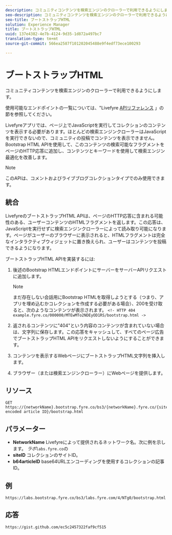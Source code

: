 ```yaml
---
description: コミュニティコンテンツを検索エンジンのクローラーで利用できるようにします。
seo-description: コミュニティコンテンツを検索エンジンのクローラーで利用できるようにします。
seo-title: ブートストラップHTML
solution: Experience Manager
title: ブートストラップHTML
uuid: 137e4382-4e7b-4124-9d35-1d872a497bc7
translation-type: tm+mt
source-git-commit: 566ea2587f101202045488e9f4edf73ece100293

---
```



# ブートストラップHTML

コミュニティコンテンツを検索エンジンのクローラーで利用できるようにします。

使用可能なエンドポイントの一覧については、"Livefyre [APIリファレンス](https://api.livefyre.com/docs) 」の節を参照してください。

Livefyreアプリでは、ページ上でJavaScriptを実行してコレクションのコンテンツを表示する必要があります。ほとんどの検索エンジンクローラーはJavaScriptを実行できないので、コミュニティの投稿でコンテンツを表示できません。Bootstrap HTML APIを使用して、このコンテンツの検索可能なフラグメントをページのHTTP応答に追加し、コンテンツとキーワードを使用して検索エンジン最適化を改善します。

>[!NOTE]
>
>このAPIは、コメントおよびライブブログコレクションタイプでのみ使用できます。

## 統合

LivefyreのブートストラップHTML APIは、ページのHTTP応答に含まれる可能性のある、ユーザーコンテンツのHTMLフラグメントを返します。この応答は、JavaScriptを実行せずに検索エンジンクローラーによって読み取り可能になります。ページがユーザーのブラウザーに表示されると、HTMLフラグメントは完全なインタラクティブウィジェットに置き換えられ、ユーザーはコンテンツを投稿できるようになります。

ブートストラップHTML APIを実装するには:

1. 後述のBootstrap HTMLエンドポイントにサーバーをサーバーAPIリクエストに追加します。

   >[!NOTE]
   >
   >まだ存在しない会話用にBootstrap HTMLを取得しようとする（つまり、アプリを埋め込むかコレクションを作成する必要がある場合）、200を受け取ると、次のようなコンテンツが表示されます。 `<!- HTTP 404 example.fyre.co/000000/MTEwMTo2NDEyOD1RS/bootstrap.html ->`

1. 返されるコンテンツに"404"という内容のコンテンツが含まれていない場合は、文字列に保存します。この応答をキャッシュして、すべてのページ広告でブートストラップHTML APIをリクエストしないようにすることができます。
1. コンテンツを表示するWebページにブートストラップHTML文字列を挿入します。
1. ブラウザー（または検索エンジンクローラー）にWebページを提供します。

## リソース

```
GET https://{networkName}.bootstrap.fyre.co/bs3/{networkName}.fyre.co/{siteId}/{base64 encoded article ID}/bootstrap.html 
```

## パラメーター

* **NetworkName** Livefyreによって提供されるネットワーク名。次に例を示します。 *ラボ*`labs.fyre.co`の
* **siteID** コレクションのサイトID。
* **b64articleID** base64URLエンコーディングを使用するコレクションの記事ID。

## 例

```
https://labs.bootstrap.fyre.co/bs3/labs.fyre.com/4/NTg0/bootstrap.html 
```

## 応答

```
https://gist.github.com/ec5c2457322faf9cf515 
```
